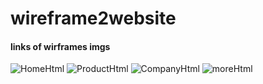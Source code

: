 # wireframe2website

#### links of wirframes imgs
![HomeHtml](https://user-images.githubusercontent.com/117035615/222243569-7a402503-a93e-4b42-bdf4-3f85e27980d7.png)
![ProductHtml](https://user-images.githubusercontent.com/117035615/222243960-df42f215-1888-4c3e-b4f1-9aa08ddcf668.png)
![CompanyHtml](https://user-images.githubusercontent.com/117035615/222244005-8f024f18-0c0f-4f67-b195-5eeb480b7b2f.png)
![moreHtml](https://user-images.githubusercontent.com/117035615/222244022-5265b29a-2953-4be9-ba5e-5356b46984be.png)
